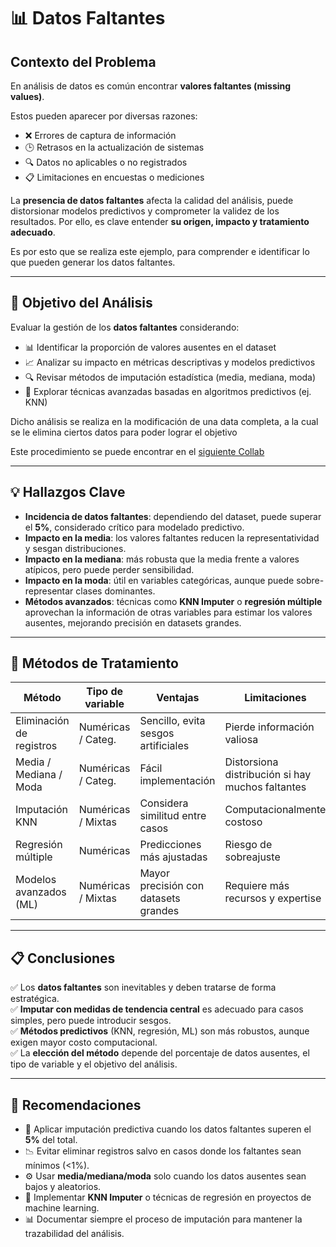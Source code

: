# 📊 Datos Faltantes

## Contexto del Problema
En análisis de datos es común encontrar **valores faltantes (missing values)**.  

Estos pueden aparecer por diversas razones:

- ❌ Errores de captura de información  
- 🕒 Retrasos en la actualización de sistemas  
- 🔍 Datos no aplicables o no registrados  
- 📋 Limitaciones en encuestas o mediciones  

La **presencia de datos faltantes** afecta la calidad del análisis, puede distorsionar modelos predictivos y comprometer la validez de los resultados. Por ello, es clave entender **su origen, impacto y tratamiento adecuado**.

Es por esto que se realiza este ejemplo, para comprender e identificar lo que pueden generar los datos faltantes.

---

## 🎯 Objetivo del Análisis
Evaluar la gestión de los **datos faltantes** considerando:

- 📊 Identificar la proporción de valores ausentes en el dataset  
- 📈 Analizar su impacto en métricas descriptivas y modelos predictivos  
- 🔍 Revisar métodos de imputación estadística (media, mediana, moda)  
- 🤖 Explorar técnicas avanzadas basadas en algoritmos predictivos (ej. KNN)  

Dicho análisis se realiza en la modificación de una data completa, a la cual se le elimina ciertos datos para poder lograr el objetivo

Este procedimiento se puede encontrar en el [siguiente Collab](https://colab.research.google.com/drive/1hSh3hYJDZ3gYiVDcU23w-LVVN-oMBv6i?usp=sharing)

---

## 💡 Hallazgos Clave
- **Incidencia de datos faltantes**: dependiendo del dataset, puede superar el **5%**, considerado crítico para modelado predictivo.  
- **Impacto en la media**: los valores faltantes reducen la representatividad y sesgan distribuciones.  
- **Impacto en la mediana**: más robusta que la media frente a valores atípicos, pero puede perder sensibilidad.  
- **Impacto en la moda**: útil en variables categóricas, aunque puede sobre-representar clases dominantes.  
- **Métodos avanzados**: técnicas como **KNN Imputer** o **regresión múltiple** aprovechan la información de otras variables para estimar los valores ausentes, mejorando precisión en datasets grandes.  

---

## 📌 Métodos de Tratamiento

| Método                  | Tipo de variable      | Ventajas                          | Limitaciones |
|--------------------------|----------------------|-----------------------------------|--------------|
| Eliminación de registros | Numéricas / Categ.   | Sencillo, evita sesgos artificiales | Pierde información valiosa |
| Media / Mediana / Moda   | Numéricas / Categ.   | Fácil implementación              | Distorsiona distribución si hay muchos faltantes |
| Imputación KNN           | Numéricas / Mixtas   | Considera similitud entre casos   | Computacionalmente costoso |
| Regresión múltiple       | Numéricas            | Predicciones más ajustadas        | Riesgo de sobreajuste |
| Modelos avanzados (ML)   | Numéricas / Mixtas   | Mayor precisión con datasets grandes | Requiere más recursos y expertise |

---

## 📋 Conclusiones
✅ Los **datos faltantes** son inevitables y deben tratarse de forma estratégica.  
✅ **Imputar con medidas de tendencia central** es adecuado para casos simples, pero puede introducir sesgos.  
✅ **Métodos predictivos** (KNN, regresión, ML) son más robustos, aunque exigen mayor costo computacional.  
✅ La **elección del método** depende del porcentaje de datos ausentes, el tipo de variable y el objetivo del análisis.  

---

## 🔑 Recomendaciones
- 🚀 Aplicar imputación predictiva cuando los datos faltantes superen el **5%** del total.  
- 📉 Evitar eliminar registros salvo en casos donde los faltantes sean mínimos (<1%).  
- ⚙️ Usar **media/mediana/moda** solo cuando los datos ausentes sean bajos y aleatorios.  
- 🧩 Implementar **KNN Imputer** o técnicas de regresión en proyectos de machine learning.  
- 📊 Documentar siempre el proceso de imputación para mantener la trazabilidad del análisis. 
